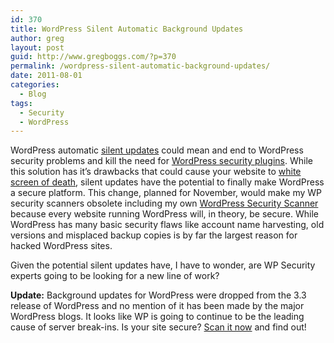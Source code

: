 ```yaml
---
id: 370
title: WordPress Silent Automatic Background Updates
author: greg
layout: post
guid: http://www.gregboggs.com/?p=370
permalink: /wordpress-silent-automatic-background-updates/
date: 2011-08-01
categories:
  - Blog
tags:
  - Security
  - WordPress
---
```

WordPress automatic [silent updates][1] could mean and end to WordPress security problems and kill the need for [WordPress security plugins][2]. While this solution has it&#8217;s drawbacks that could cause your website to [white screen of death][3], silent updates have the potential to finally make WordPress a secure platform. This change, planned for November, would make my WP security scanners obsolete including my own [WordPress Security Scanner][4] because every website running WordPress will, in theory, be secure. While WordPress has many basic security flaws like account name harvesting, old versions and misplaced backup copies is by far the largest reason for hacked WordPress sites.

Given the potential silent updates have, I have to wonder, are WP Security experts going to be looking for a new line of work?

**Update:** Background updates for WordPress were dropped from the 3.3 release of WordPress and no mention of it has been made by the major WordPress blogs. It looks like WP is going to continue to be the leading cause of server break-ins. Is your site secure? [Scan it now][5] and find out!

 [1]: http://wpcandy.com/reports/wordpress-3-3-could-be-the-u-update
 [2]: http://www.gregboggs.com/wordpress-security-plugins/ "WordPress Security Plugins"
 [3]: http://yoast.com/wordpress-debug/
 [4]: http://wpscanner.gregboggs.com
 [5]: http://www.scanwp.com "WordPress Scanner"